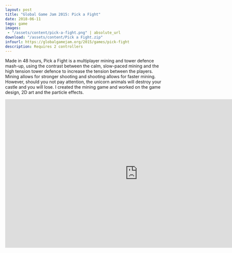 ```yaml
---
layout: post
title: "Global Game Jam 2015: Pick a Fight"
date: 2018-06-11
tags: game
images:
 - "/assets/content/pick-a-fight.png" | absolute_url
download: "/assets/content/Pick a Fight.zip"
infourl: https://globalgamejam.org/2015/games/pick-fight
description: Requires 2 controllers
---
```


Made in 48 hours, Pick a Fight is a multiplayer mining and tower defence mash-up, using the contrast between the calm, slow-paced mining and the high tension tower defence to increase the tension between the players. Mining allows for stronger shooting and shooting allows for faster mining. However, should you not pay attention, the unicorn animals will destroy your castle and you will lose.
I created the mining game and worked on the game design, 2D art and the particle effects.
<iframe width="854" height="480" src="https://www.youtube.com/embed/n9qoK_VIZ3w" frameborder="0" allow="autoplay; encrypted-media" allowfullscreen></iframe>